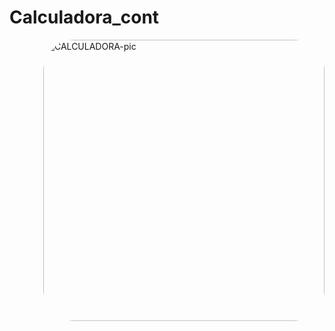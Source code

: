 # Calculadora_cont
 <img align="right" alt="CALCULADORA-pic" height="450" style="border-radius:50px;" src="https://github.com/JVOA02/Calculadora_cont/blob/main/CALCULADORA_FOTO_1.PNG">
